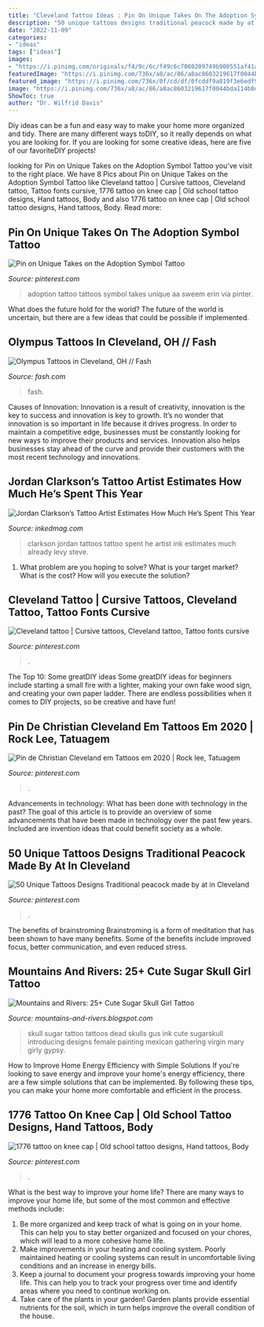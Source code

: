 ```yaml
---
title: "Cleveland Tattoo Ideas : Pin On Unique Takes On The Adoption Symbol Tattoo"
description: "50 unique tattoos designs traditional peacock made by at in cleveland"
date: "2022-11-09"
categories:
- "ideas"
tags: ["ideas"]
images:
- "https://i.pinimg.com/originals/f4/9c/6c/f49c6c7080209749b900551af41a2a10.jpg"
featuredImage: "https://i.pinimg.com/736x/a8/ac/86/a8ac8603219617f0044bda114b8db641.jpg"
featured_image: "https://i.pinimg.com/736x/0f/cd/df/0fcddf9a819f3e6edf90d554450e5716.jpg"
image: "https://i.pinimg.com/736x/a8/ac/86/a8ac8603219617f0044bda114b8db641.jpg"
ShowToc: true
author: "Dr. Wilfrid Davis"
---
```



Diy ideas can be a fun and easy way to make your home more organized and tidy. There are many different ways toDIY, so it really depends on what you are looking for. If you are looking for some creative ideas, here are five of our favoriteDIY projects!

	

		
looking for Pin on Unique Takes on the Adoption Symbol Tattoo you've visit to the right place. We have 8 Pics about Pin on Unique Takes on the Adoption Symbol Tattoo like Cleveland tattoo | Cursive tattoos, Cleveland tattoo, Tattoo fonts cursive, 1776 tattoo on knee cap | Old school tattoo designs, Hand tattoos, Body and also 1776 tattoo on knee cap | Old school tattoo designs, Hand tattoos, Body. Read more:
		
    
## Pin On Unique Takes On The Adoption Symbol Tattoo

<img loading=lazy src="https://i.pinimg.com/originals/a1/d2/aa/a1d2aa417fea2f54241bcfc8453c47ff.jpg" onerror="this.onerror=null;this.src='https://tse4.mm.bing.net/th?id=OIP.0dSvhZnN-8fX1v1AvIA2-gHaJ4&amp;pid=15.1';" alt="Pin on Unique Takes on the Adoption Symbol Tattoo">

_Source: pinterest.com_

>adoption tattoo tattoos symbol takes unique aa sweem erin via pinter. 

	

What does the future hold for the world?
The future of the world is uncertain, but there are a few ideas that could be possible if implemented.

    
## Olympus Tattoos In Cleveland, OH // Fash

<img loading=lazy src="https://cdn.fash.com/pictures-pro/5d640ddc0c71d12dd884e285/5d640ddc0c71d12dd884e285_16_pictures.jpeg" onerror="this.onerror=null;this.src='https://tse1.mm.bing.net/th?id=OIP.u_DLJcmIDhcYgwilo5ZRRwHaJ4&amp;pid=15.1';" alt="Olympus Tattoos in Cleveland, OH // Fash">

_Source: fash.com_

>fash. 

	

Causes of Innovation:
Innovation is a result of creativity, innovation is the key to success and innovation is key to growth. It’s no wonder that innovation is so important in life because it drives progress. In order to maintain a competitive edge, businesses must be constantly looking for new ways to improve their products and services. Innovation also helps businesses stay ahead of the curve and provide their customers with the most recent technology and innovations.

    
## Jordan Clarkson’s Tattoo Artist Estimates How Much He’s Spent This Year

<img loading=lazy src="https://www.inkedmag.com/.image/t_share/MTU5ODM4MTMzNDg2MTAxNjYx/tatclarkson.jpg" onerror="this.onerror=null;this.src='https://tse3.mm.bing.net/th?id=OIP.5baecMw3UJ1LmXtErX6BxAHaDa&amp;pid=15.1';" alt="Jordan Clarkson’s Tattoo Artist Estimates How Much He’s Spent This Year">

_Source: inkedmag.com_

>clarkson jordan tattoos tattoo spent he artist ink estimates much already levy steve. 

	

1. What problem are you hoping to solve? What is your target market? What is the cost? How will you execute the solution?

    
## Cleveland Tattoo | Cursive Tattoos, Cleveland Tattoo, Tattoo Fonts Cursive

<img loading=lazy src="https://i.pinimg.com/originals/43/48/7f/43487fda3ef860f0a380fc3efc48e9e9.jpg" onerror="this.onerror=null;this.src='https://tse2.mm.bing.net/th?id=OIP.AuTSrCFCpYnYQjCeE2XWWQHaFj&amp;pid=15.1';" alt="Cleveland tattoo | Cursive tattoos, Cleveland tattoo, Tattoo fonts cursive">

_Source: pinterest.com_

>. 

	

The Top 10: Some greatDIY ideas
Some greatDIY ideas for beginners include starting a small fire with a lighter, making your own fake wood sign, and creating your own paper ladder. There are endless possibilities when it comes to DIY projects, so be creative and have fun!

    
## Pin De Christian Cleveland Em Tattoos Em 2020 | Rock Lee, Tatuagem

<img loading=lazy src="https://i.pinimg.com/736x/0f/cd/df/0fcddf9a819f3e6edf90d554450e5716.jpg" onerror="this.onerror=null;this.src='https://tse2.mm.bing.net/th?id=OIP.-7ktNw2gZ9CPKHbyYKFgHQHaKI&amp;pid=15.1';" alt="Pin de Christian Cleveland em Tattoos em 2020 | Rock lee, Tatuagem">

_Source: pinterest.com_

>. 

	

Advancements in technology: What has been done with technology in the past?
The goal of this article is to provide an overview of some advancements that have been made in technology over the past few years. Included are invention ideas that could benefit society as a whole.

    
## 50 Unique Tattoos Designs Traditional Peacock Made By At In Cleveland

<img loading=lazy src="https://i.pinimg.com/736x/a8/ac/86/a8ac8603219617f0044bda114b8db641.jpg" onerror="this.onerror=null;this.src='https://tse2.mm.bing.net/th?id=OIP.vzWoDj4CQ9Iuc6SMgnEhUAHaJQ&amp;pid=15.1';" alt="50 Unique Tattoos Designs Traditional peacock made by at in Cleveland">

_Source: pinterest.com_

>. 

	

The benefits of brainstroming
Brainstroming is a form of meditation that has been shown to have many benefits. Some of the benefits include improved focus, better communication, and even reduced stress.

    
## Mountains And Rivers: 25+ Cute Sugar Skull Girl Tattoo

<img loading=lazy src="https://lh6.googleusercontent.com/proxy/VQjtPiihkta99Q_80Q1z7rwOQIgbhUL2zX1nsfrTbcXb8ZyCI61CvuxO2P9FaaRGebr9gm-2_1K4sJ71JGB8ZCwl1XqpRrm-mMmrwxhHwuy73KUKBprBFDuw3nq4cI0hc_FduL1rwoE5yD0inZKvzcxlDGg6L6RLl76xN-Fdd6wUZDlQJow=w1200-h630-p-k-no-nu" onerror="this.onerror=null;this.src='https://tse4.mm.bing.net/th?id=OIP.HBHNNxHuDwFGEAa5dxNgbAAAAA&amp;pid=15.1';" alt="Mountains and Rivers: 25+ Cute Sugar Skull Girl Tattoo">

_Source: mountains-and-rivers.blogspot.com_

>skull sugar tattoo tattoos dead skulls gus ink cute sugarskull introducing designs female painting mexican gathering virgin mary girly gypsy. 

	

How to Improve Home Energy Efficiency with Simple Solutions
If you're looking to save energy and improve your home's energy efficiency, there are a few simple solutions that can be implemented. By following these tips, you can make your home more comfortable and efficient in the process.

    
## 1776 Tattoo On Knee Cap | Old School Tattoo Designs, Hand Tattoos, Body

<img loading=lazy src="https://i.pinimg.com/originals/f4/9c/6c/f49c6c7080209749b900551af41a2a10.jpg" onerror="this.onerror=null;this.src='https://tse1.mm.bing.net/th?id=OIP.yOi2uHjgqfnc6SzyVwmWoAHaJ4&amp;pid=15.1';" alt="1776 tattoo on knee cap | Old school tattoo designs, Hand tattoos, Body">

_Source: pinterest.com_

>. 

	

What is the best way to improve your home life?
There are many ways to improve your home life, but some of the most common and effective methods include: 
1. Be more organized and keep track of what is going on in your home. This can help you to stay better organized and focused on your chores, which will lead to a more cohesive home life. 
2. Make improvements in your heating and cooling system. Poorly maintained heating or cooling systems can result in uncomfortable living conditions and an increase in energy bills. 
3. Keep a journal to document your progress towards improving your home life. This can help you to track your progress over time and identify areas where you need to continue working on. 
4. Take care of the plants in your garden! Garden plants provide essential nutrients for the soil, which in turn helps improve the overall condition of the house.

